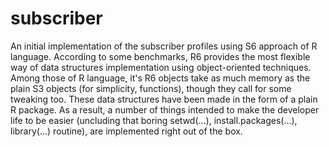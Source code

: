 # subscriber
An initial implementation of the subscriber profiles using S6 approach of R language.
According to some benchmarks, R6 provides the most flexible way of data structures implementation using object-oriented techniques. Among those of R language, it's R6 objects take as much memory as the plain S3 objects (for simplicity, functions), though they call for some tweaking too.
These data structures have been made in the form of a plain R package. As a result, a number of things intended to make the developer life to be easier (uncluding that boring setwd(...), install.packages(...), library(...) routine), are implemented right out of the box.
